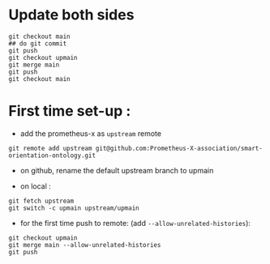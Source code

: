 # Update both sides

```
git checkout main 
## do git commit 
git push 
git checkout upmain
git merge main 
git push 
git checkout main 
```

# First time set-up :

* add the prometheus-x as `upstream` remote
```
git remote add upstream git@github.com:Prometheus-X-association/smart-orientation-ontology.git
```

* on github, rename the default upstream branch to upmain 

* on local : 
```
git fetch upstream
git switch -c upmain upstream/upmain
```

* for the first time push to remote: (add `--allow-unrelated-histories`): 
```
git checkout upmain
git merge main --allow-unrelated-histories
git push
```
